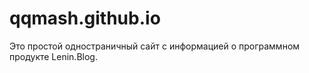 # qqmash.github.io
Это простой одностраничный сайт с информацией о программном продукте Lenin.Blog.
